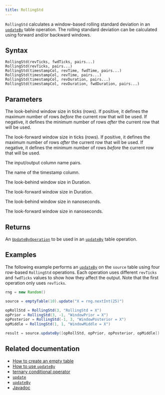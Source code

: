 ```yaml
---
title: RollingStd
---
```


`RollingStd` calculates a window-based rolling standard deviation in an [`updateBy`](./updateBy.md) table operation. The rolling standard deviation can be calculated using forward and/or backward windows.

## Syntax

```
RollingStd(revTicks, fwdTicks, pairs...)
RollingStd(revTicks, pairs...)
RollingStd(timestampCol, revTime, fwdTime, pairs...)
RollingStd(timestampCol, revTime, pairs...)
RollingStd(timestampCol, revDuration, pairs...)
RollingStd(timestampCol, revDuration, fwdDuration, pairs...)
```

## Parameters

<ParamTable>
<Param name="revTicks" type="long">

The look-behind window size in ticks (rows). If positive, it defines the maximum number of rows _before_ the current row that will be used. If negative, it defines the minimum number of rows _after_ the current row that will be used.

</Param>
<Param name="fwdTicks" type="long">

The look-forward window size in ticks (rows). If positive, it defines the maximum number of rows _after_ the current row that will be used. If negative, it defines the minimum number of rows _before_ the current row that will be used.

</Param>
<Param name="pairs" type="String...">

The input/output column name pairs.

</Param>
<Param name="timestampCol" type="String">

The name of the timestamp column.

</Param>
<Param name="revDuration" type="Duration">

The look-behind window size in Duration.

</Param>
<Param name="fwdDuration" type="Duration">

The look-forward window size in Duration.

</Param>
<Param name="revTime" type="long">

The look-behind window size in nanoseconds.

</Param>
<Param name="fwdTime" type="long">

The look-forward window size in nanoseconds.

</Param>
</ParamTable>

## Returns

An [`UpdateByOperation`](./updateBy.md#parameters) to be used in an [`updateBy`](./updateBy.md) table operation.

## Examples

The following example performs an [`updateBy`](./updateBy.md) on the `source` table using four row-based `RollingStd` operations. Each operation uses different `revTicks` and `fwdTicks` values to show how they affect the output. Note that the first operation only uses `revTicks`.

```groovy order=source,result
rng = new Random()

source = emptyTable(10).update("X = rng.nextInt(25)")

opRollStd = RollingStd(3, "RollingStd = X")
opPrior = RollingStd(3, -1, "WindowPrior = X")
opPosterior = RollingStd(-1, 3, "WindowPosterior = X")
opMiddle = RollingStd(1, 1, "WindowMiddle = X")

result = source.updateBy([opRollStd, opPrior, opPosterior, opMiddle])
```

## Related documentation

- [How to create an empty table](../../../how-to-guides/new-and-empty-table.md#emptytable)
- [How to use `updateBy`](../../../how-to-guides/rolling-aggregations.md)
- [ternary conditional operator](../../../how-to-guides/ternary-if-how-to.md)
- [`update`](../select/update.md)
- [`updateBy`](./updateBy.md)
- [Javadoc](https://deephaven.io/core/javadoc/io/deephaven/api/updateby/UpdateByOperation.html#RollingStd(long,long,java.lang.String...))
